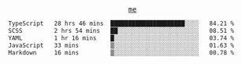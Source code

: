 <p align="center">
  <samp>
    <a href="https://yiwwhl.com">me</a>
  </samp>
</p>

<!--START_SECTION:waka-->

```txt
TypeScript   28 hrs 46 mins  █████████████████████░░░░   84.21 %
SCSS         2 hrs 54 mins   ██░░░░░░░░░░░░░░░░░░░░░░░   08.51 %
YAML         1 hr 16 mins    █░░░░░░░░░░░░░░░░░░░░░░░░   03.74 %
JavaScript   33 mins         ▒░░░░░░░░░░░░░░░░░░░░░░░░   01.63 %
Markdown     16 mins         ▒░░░░░░░░░░░░░░░░░░░░░░░░   00.78 %
```

<!--END_SECTION:waka-->
